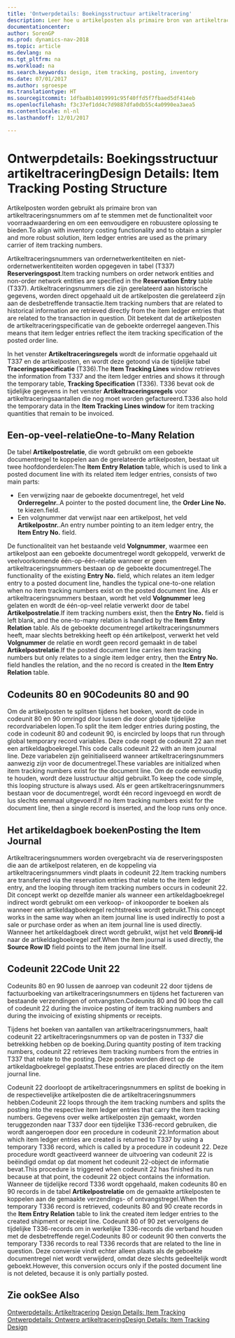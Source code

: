 ```yaml
---
title: 'Ontwerpdetails: Boekingsstructuur artikeltracering'
description: Leer hoe u artikelposten als primaire bron van artikeltraceringsnummers gebruikt.
documentationcenter: 
author: SorenGP
ms.prod: dynamics-nav-2018
ms.topic: article
ms.devlang: na
ms.tgt_pltfrm: na
ms.workload: na
ms.search.keywords: design, item tracking, posting, inventory
ms.date: 07/01/2017
ms.author: sgroespe
ms.translationtype: HT
ms.sourcegitcommit: 1dfba8b14019991c95f40ffd5f7fbaed5df414eb
ms.openlocfilehash: f3c37ef1dd4c7d9887dfa0db55c4a0990ea3aea5
ms.contentlocale: nl-nl
ms.lasthandoff: 12/01/2017

---
```

# <a name="design-details-item-tracking-posting-structure"></a><span data-ttu-id="c2047-103">Ontwerpdetails: Boekingsstructuur artikeltracering</span><span class="sxs-lookup"><span data-stu-id="c2047-103">Design Details: Item Tracking Posting Structure</span></span>
<span data-ttu-id="c2047-104">Artikelposten worden gebruikt als primaire bron van artikeltraceringsnummers om af te stemmen met de functionaliteit voor voorraadwaardering en om een eenvoudigere en robuustere oplossing te bieden.</span><span class="sxs-lookup"><span data-stu-id="c2047-104">To align with inventory costing functionality and to obtain a simpler and more robust solution, item ledger entries are used as the primary carrier of item tracking numbers.</span></span>  
  
<span data-ttu-id="c2047-105">Artikeltraceringsnummers van ordernetwerkentiteiten en niet-ordernetwerkentiteiten worden opgegeven in tabel (T337) **Reserveringspost**.</span><span class="sxs-lookup"><span data-stu-id="c2047-105">Item tracking numbers on order network entities and non-order network entities are specified in the **Reservation Entry** table (T337).</span></span> <span data-ttu-id="c2047-106">Artikeltraceringsnummers die zijn gerelateerd aan historische gegevens, worden direct opgehaald uit de artikelposten die gerelateerd zijn aan de desbetreffende transactie.</span><span class="sxs-lookup"><span data-stu-id="c2047-106">Item tracking numbers that are related to historical information are retrieved directly from the item ledger entries that are related to the transaction in question.</span></span> <span data-ttu-id="c2047-107">Dit betekent dat de artikelposten de artikeltraceringspecificatie van de geboekte orderregel aangeven.</span><span class="sxs-lookup"><span data-stu-id="c2047-107">This means that item ledger entries reflect the item tracking specification of the posted order line.</span></span>  
  
<span data-ttu-id="c2047-108">In het venster **Artikeltraceringsregels** wordt de informatie opgehaald uit T337 en de artikelposten, en wordt deze getoond via de tijdelijke tabel **Traceringsspecificatie** (T336).</span><span class="sxs-lookup"><span data-stu-id="c2047-108">The **Item Tracking Lines** window retrieves the information from T337 and the item ledger entries and shows it through the temporary table, **Tracking Specification** (T336).</span></span> <span data-ttu-id="c2047-109">T336 bevat ook de tijdelijke gegevens in het venster **Artikeltraceringsregels** voor artikeltraceringsaantallen die nog moet worden gefactureerd.</span><span class="sxs-lookup"><span data-stu-id="c2047-109">T336 also hold the temporary data in the **Item Tracking Lines window** for item tracking quantities that remain to be invoiced.</span></span>  
  
## <a name="one-to-many-relation"></a><span data-ttu-id="c2047-110">Een-op-veel-relatie</span><span class="sxs-lookup"><span data-stu-id="c2047-110">One-to-Many Relation</span></span>  
<span data-ttu-id="c2047-111">De tabel **Artikelpostrelatie**, die wordt gebruikt om een geboekte documentregel te koppelen aan de gerelateerde artikelposten, bestaat uit twee hoofdonderdelen:</span><span class="sxs-lookup"><span data-stu-id="c2047-111">The **Item Entry Relation** table, which is used to link a posted document line with its related item ledger entries, consists of two main parts:</span></span>  
  
* <span data-ttu-id="c2047-112">Een verwijzing naar de geboekte documentregel, het veld **Orderregelnr.**.</span><span class="sxs-lookup"><span data-stu-id="c2047-112">A pointer to the posted document line, the **Order Line No.**</span></span> <span data-ttu-id="c2047-113">te kiezen.</span><span class="sxs-lookup"><span data-stu-id="c2047-113">field.</span></span>  
* <span data-ttu-id="c2047-114">Een volgnummer dat verwijst naar een artikelpost, het veld **Artikelpostnr.**.</span><span class="sxs-lookup"><span data-stu-id="c2047-114">An entry number pointing to an item ledger entry, the **Item Entry No.** field.</span></span>  
  
<span data-ttu-id="c2047-115">De functionaliteit van het bestaande veld **Volgnummer**, waarmee een artikelpost aan een geboekte documentregel wordt gekoppeld, verwerkt de veelvoorkomende één-op-één-relatie wanneer er geen artikeltraceringsnummers bestaan op de geboekte documentregel.</span><span class="sxs-lookup"><span data-stu-id="c2047-115">The functionality of the existing **Entry No.** field, which relates an item ledger entry to a posted document line, handles the typical one-to-one relation when no item tracking numbers exist on the posted document line.</span></span> <span data-ttu-id="c2047-116">Als er artikeltraceringsnummers bestaan, wordt het veld **Volgnummer** leeg gelaten en wordt de één-op-veel relatie verwerkt door de tabel **Artikelpostrelatie**.</span><span class="sxs-lookup"><span data-stu-id="c2047-116">If item tracking numbers exist, then the **Entry No.** field is left blank, and the one-to-many relation is handled by the **Item Entry Relation** table.</span></span> <span data-ttu-id="c2047-117">Als de geboekte documentregel artikeltraceringsnummers heeft, maar slechts betrekking heeft op één artikelpost, verwerkt het veld **Volgnummer** de relatie en wordt geen record gemaakt in de tabel **Artikelpostrelatie**.</span><span class="sxs-lookup"><span data-stu-id="c2047-117">If the posted document line carries item tracking numbers but only relates to a single item ledger entry, then the **Entry No.** field handles the relation, and the no record is created in the **Item Entry Relation** table.</span></span>  
  
## <a name="codeunits-80-and-90"></a><span data-ttu-id="c2047-118">Codeunits 80 en 90</span><span class="sxs-lookup"><span data-stu-id="c2047-118">Codeunits 80 and 90</span></span>  
<span data-ttu-id="c2047-119">Om de artikelposten te splitsen tijdens het boeken, wordt de code in codeunit 80 en 90 omringd door lussen die door globale tijdelijke recordvariabelen lopen.</span><span class="sxs-lookup"><span data-stu-id="c2047-119">To split the item ledger entries during posting, the code in codeunit 80 and codeunit 90, is encircled by loops that run through global temporary record variables.</span></span> <span data-ttu-id="c2047-120">Deze code roept de codeunit 22 aan met een artikeldagboekregel.</span><span class="sxs-lookup"><span data-stu-id="c2047-120">This code calls codeunit 22 with an item journal line.</span></span> <span data-ttu-id="c2047-121">Deze variabelen zijn geïnitialiseerd wanneer artikeltraceringsnummers aanwezig zijn voor de documentregel.</span><span class="sxs-lookup"><span data-stu-id="c2047-121">These variables are initialized when item tracking numbers exist for the document line.</span></span> <span data-ttu-id="c2047-122">Om de code eenvoudig te houden, wordt deze lusstructuur altijd gebruikt.</span><span class="sxs-lookup"><span data-stu-id="c2047-122">To keep the code simple, this looping structure is always used.</span></span> <span data-ttu-id="c2047-123">Als er geen artikeltraceringsnummers bestaan voor de documentregel, wordt één record ingevoegd en wordt de lus slechts eenmaal uitgevoerd.</span><span class="sxs-lookup"><span data-stu-id="c2047-123">If no item tracking numbers exist for the document line, then a single record is inserted, and the loop runs only once.</span></span>  
  
## <a name="posting-the-item-journal"></a><span data-ttu-id="c2047-124">Het artikeldagboek boeken</span><span class="sxs-lookup"><span data-stu-id="c2047-124">Posting the Item Journal</span></span>  
<span data-ttu-id="c2047-125">Artikeltraceringsnummers worden overgebracht via de reserveringsposten die aan de artikelpost relateren, en de koppeling via artikeltraceringsnummers vindt plaats in codeunit 22.</span><span class="sxs-lookup"><span data-stu-id="c2047-125">Item tracking numbers are transferred via the reservation entries that relate to the item ledger entry, and the looping through item tracking numbers occurs in codeunit 22.</span></span> <span data-ttu-id="c2047-126">Dit concept werkt op dezelfde manier als wanneer een artikeldagboekregel indirect wordt gebruikt om een verkoop- of inkooporder te boeken als wanneer een artikeldagboekregel rechtstreeks wordt gebruikt.</span><span class="sxs-lookup"><span data-stu-id="c2047-126">This concept works in the same way when an item journal line is used indirectly to post a sale or purchase order as when an item journal line is used directly.</span></span> <span data-ttu-id="c2047-127">Wanneer het artikeldagboek direct wordt gebruikt, wijst het veld **Bronrij-id** naar de artikeldagboekregel zelf.</span><span class="sxs-lookup"><span data-stu-id="c2047-127">When the item journal is used directly, the **Source Row ID** field points to the item journal line itself.</span></span>  
  
## <a name="code-unit-22"></a><span data-ttu-id="c2047-128">Codeunit 22</span><span class="sxs-lookup"><span data-stu-id="c2047-128">Code Unit 22</span></span>  
<span data-ttu-id="c2047-129">Codeunits 80 en 90 lussen de aanroep van codeunit 22 door tijdens de factuurboeking van artikeltraceringsnummers en tijdens het factureren van bestaande verzendingen of ontvangsten.</span><span class="sxs-lookup"><span data-stu-id="c2047-129">Codeunits 80 and 90 loop the call of codeunit 22 during the invoice posting of item tracking numbers and during the invoicing of existing shipments or receipts.</span></span>  
  
<span data-ttu-id="c2047-130">Tijdens het boeken van aantallen van artikeltraceringsnummers, haalt codeunit 22 artikeltraceringsnummers op van de posten in T337 die betrekking hebben op de boeking.</span><span class="sxs-lookup"><span data-stu-id="c2047-130">During quantity posting of item tracking numbers, codeunit 22 retrieves item tracking numbers from the entries in T337 that relate to the posting.</span></span> <span data-ttu-id="c2047-131">Deze posten worden direct op de artikeldagboekregel geplaatst.</span><span class="sxs-lookup"><span data-stu-id="c2047-131">These entries are placed directly on the item journal line.</span></span>  
  
<span data-ttu-id="c2047-132">Codeunit 22 doorloopt de artikeltraceringsnummers en splitst de boeking in de respectievelijke artikelposten die de artikeltraceringsnummers hebben.</span><span class="sxs-lookup"><span data-stu-id="c2047-132">Codeunit 22 loops through the item tracking numbers and splits the posting into the respective item ledger entries that carry the item tracking numbers.</span></span> <span data-ttu-id="c2047-133">Gegevens over welke artikelposten zijn gemaakt, worden teruggezonden naar T337 door een tijdelijke T336-record gebruiken, die wordt aangeroepen door een procedure in codeunit 22.</span><span class="sxs-lookup"><span data-stu-id="c2047-133">Information about which item ledger entries are created is returned to T337 by using a temporary T336 record, which is called by a procedure in codeunit 22.</span></span> <span data-ttu-id="c2047-134">Deze procedure wordt geactiveerd wanneer de uitvoering van codeunit 22 is beëindigd omdat op dat moment het codeunit 22-object de informatie bevat.</span><span class="sxs-lookup"><span data-stu-id="c2047-134">This procedure is triggered when codeunit 22 has finished its run because at that point, the codeunit 22 object contains the information.</span></span> <span data-ttu-id="c2047-135">Wanneer de tijdelijke record T336 wordt opgehaald, maken codeunits 80 en 90 records in de tabel **Artikelpostrelatie** om de gemaakte artikelposten te koppelen aan de gemaakte verzendings- of ontvangstregel.</span><span class="sxs-lookup"><span data-stu-id="c2047-135">When the temporary T336 record is retrieved, codeunits 80 and 90 create records in the **Item Entry Relation** table to link the created item ledger entries to the created shipment or receipt line.</span></span> <span data-ttu-id="c2047-136">Codeunit 80 of 90 zet vervolgens de tijdelijke T336-records om in werkelijke T336-records die verband houden met de desbetreffende regel.</span><span class="sxs-lookup"><span data-stu-id="c2047-136">Codeunits 80 or codeunit 90 then converts the temporary T336 records to real T336 records that are related to the line in question.</span></span> <span data-ttu-id="c2047-137">Deze conversie vindt echter alleen plaats als de geboekte documentregel niet wordt verwijderd, omdat deze slechts gedeeltelijk wordt geboekt.</span><span class="sxs-lookup"><span data-stu-id="c2047-137">However, this conversion occurs only if the posted document line is not deleted, because it is only partially posted.</span></span>  
  
## <a name="see-also"></a><span data-ttu-id="c2047-138">Zie ook</span><span class="sxs-lookup"><span data-stu-id="c2047-138">See Also</span></span>  
<span data-ttu-id="c2047-139">[Ontwerpdetails: Artikeltracering](design-details-item-tracking.md) </span><span class="sxs-lookup"><span data-stu-id="c2047-139">[Design Details: Item Tracking](design-details-item-tracking.md) </span></span>  
[<span data-ttu-id="c2047-140">Ontwerpdetails: Ontwerp artikeltracering</span><span class="sxs-lookup"><span data-stu-id="c2047-140">Design Details: Item Tracking Design</span></span>](design-details-item-tracking-design.md)
